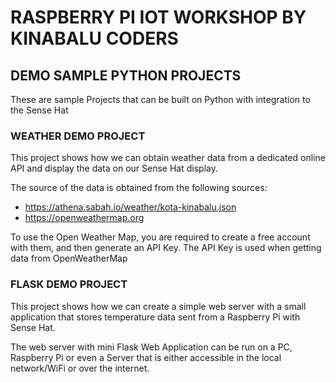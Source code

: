 # RASPBERRY PI IOT WORKSHOP BY KINABALU CODERS

## DEMO SAMPLE PYTHON PROJECTS

These are sample Projects that can be built on Python with integration to the Sense Hat

### WEATHER DEMO PROJECT

This project shows how we can obtain weather data from a dedicated online API and display the data on our Sense Hat display.

The source of the data is obtained from the following sources:
- https://athena.sabah.io/weather/kota-kinabalu.json
- https://openweathermap.org

To use the Open Weather Map, you are required to create a free account with them, and then generate an API Key. The API Key is used when getting data from OpenWeatherMap


### FLASK DEMO PROJECT

This project shows how we can create a simple web server with a small application that stores temperature data sent from a Raspberry Pi with Sense Hat.

The web server with mini Flask Web Application can be run on a PC, Raspberry Pi or even a Server that is either accessible in the local network/WiFi or over the internet.